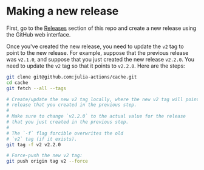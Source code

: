 # Making a new release

First, go to the [Releases](https://github.com/julia-actions/cache/releases) section of this repo and create a new release using the GitHub web interface.

Once you've created the new release, you need to update the `v2` tag to point to the new release. For example, suppose that the previous release was `v2.1.0`, and suppose that you just created the new release `v2.2.0`. You need to update the `v2` tag so that it points to `v2.2.0`. Here are the steps:

```bash
git clone git@github.com:julia-actions/cache.git
cd cache
git fetch --all --tags

# Create/update the new v2 tag locally, where the new v2 tag will point to the
# release that you created in the previous step.
#
# Make sure to change `v2.2.0` to the actual value for the release
# that you just created in the previous step.
#
# The `-f` flag forcible overwrites the old
# `v2` tag (if it exists).
git tag -f v2 v2.2.0

# Force-push the new v2 tag:
git push origin tag v2 --force
```
